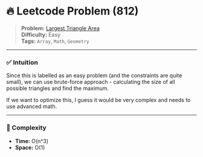 # 🔥 Leetcode Problem (812)

> **Problem:** [Largest Triangle Area](https://leetcode.com/problems/largest-triangle-area/)<br />
> **Difficulty:** Easy<br/>
> **Tags:** `Array`, `Math`, `Geometry`

---

### ✅ Intuition

Since this is labelled as an easy problem (and the constraints are quite small), we can use brute-force approach - calculating the size of all possible triangles and find the maximum.

If we want to optimize this, I guess it would be very complex and needs to use advanced math.


---

### 🧪 Complexity

- **Time:** O(n^3)
- **Space:** O(1)